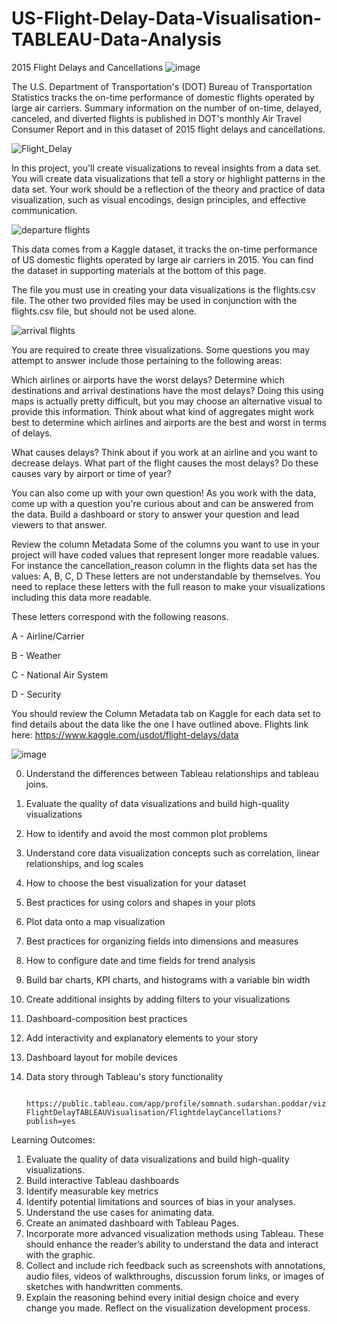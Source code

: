 # US-Flight-Delay-Data-Visualisation-TABLEAU-Data-Analysis

2015 Flight Delays and Cancellations
   ![image](https://github.com/SOMPODDA/DA-104-US-Flight-Delay-Project-III/assets/70188796/0f977739-360c-48de-82d1-0039f25b0354)
   
The U.S. Department of Transportation's (DOT) Bureau of Transportation Statistics tracks the on-time performance of domestic flights operated by large air carriers. Summary information on the number of on-time, delayed, canceled, and diverted flights is published in DOT's monthly Air Travel Consumer Report and in this dataset of 2015 flight delays and cancellations.

   ![Flight_Delay](https://github.com/SOMPODDA/DA-104-US-Flight-Delay-Project-III/assets/70188796/986184f5-4c1d-4c77-b3ac-3234fbfd6253)


In this project, you'll create visualizations to reveal insights from a data set. You will create data visualizations that tell a story or highlight patterns in the data set. Your work should be a reflection of the theory and practice of data visualization, such as visual encodings, design principles, and effective communication.

   ![departure flights](https://github.com/SOMPODDA/DA-104-US-Flight-Delay-Project-III/assets/70188796/14c64ea1-e96f-47e9-a1d7-057d158d4029)

This data comes from a Kaggle dataset, it tracks the on-time performance of US domestic flights operated by large air carriers in 2015. You can find the dataset in supporting materials at the bottom of this page.

The file you must use in creating your data visualizations is the flights.csv file. The other two provided files may be used in conjunction with the flights.csv file, but should not be used alone.

   ![arrival flights](https://github.com/SOMPODDA/DA-104-US-Flight-Delay-Project-III/assets/70188796/53a705e3-5c0d-4878-97ae-308ccb16de69)


You are required to create three visualizations. Some questions you may attempt to answer include those pertaining to the following areas:

Which airlines or airports have the worst delays?
Determine which destinations and arrival destinations have the most delays? Doing this using maps is actually pretty difficult, but you may choose an alternative visual to provide this information. Think about what kind of aggregates might work best to determine which airlines and airports are the best and worst in terms of delays.

What causes delays?
Think about if you work at an airline and you want to decrease delays. What part of the flight causes the most delays? Do these causes vary by airport or time of year?

You can also come up with your own question!
As you work with the data, come up with a question you're curious about and can be answered from the data. Build a dashboard or story to answer your question and lead viewers to that answer.

Review the column Metadata
Some of the columns you want to use in your project will have coded values that represent longer more readable values. For instance the cancellation_reason column in the flights data set has the values: A, B, C, D These letters are not understandable by themselves. You need to replace these letters with the full reason to make your visualizations including this data more readable.

These letters correspond with the following reasons.

A - Airline/Carrier

B - Weather

C - National Air System

D - Security

You should review the Column Metadata tab on Kaggle for each data set to find details about the data like the one I have outlined above.
Flights
link here: https://www.kaggle.com/usdot/flight-delays/data

           
   ![image](https://github.com/SOMPODDA/DA-104-US-Flight-Delay-Project-III/assets/70188796/7e7cf536-9cc4-48a6-9105-418ffaf353c4)

            
0. Understand the differences between Tableau relationships and tableau joins.
1. Evaluate the quality of data visualizations and build high-quality visualizations
2. How to identify and avoid the most common plot problems
3. Understand core data visualization concepts such as correlation, linear relationships, and log scales
4. How to choose the best visualization for your dataset
5. Best practices for using colors and shapes in your plots
6. Plot data onto a map visualization
7. Best practices for organizing fields into dimensions and measures
8. How to configure date and time fields for trend analysis
9. Build bar charts, KPI charts, and histograms with a variable bin width
10. Create additional insights by adding filters to your visualizations
11. Dashboard-composition best practices
12. Add interactivity and explanatory elements to your story
13. Dashboard layout for mobile devices
14. Data story through Tableau's story functionality

                     https://public.tableau.com/app/profile/somnath.sudarshan.poddar/viz/SomnathPODDAR-FlightDelayTABLEAUVisualisation/FlightdelayCancellations?publish=yes
            
Learning Outcomes:

1. Evaluate the quality of data visualizations and build high-quality visualizations.
2. Build interactive Tableau dashboards
3. Identify measurable key metrics
4. Identify potential limitations and sources of bias in your analyses.
5. Understand the use cases for animating data.
6. Create an animated dashboard with Tableau Pages.
7. Incorporate more advanced visualization methods using Tableau. These should enhance the reader’s ability to understand the data and interact with the graphic.
8. Collect and include rich feedback such as screenshots with annotations, audio files, videos of walkthroughs, discussion forum links, or images of sketches with handwritten comments.
9. Explain the reasoning behind every initial design choice and every change you made. Reflect on the visualization development process.
